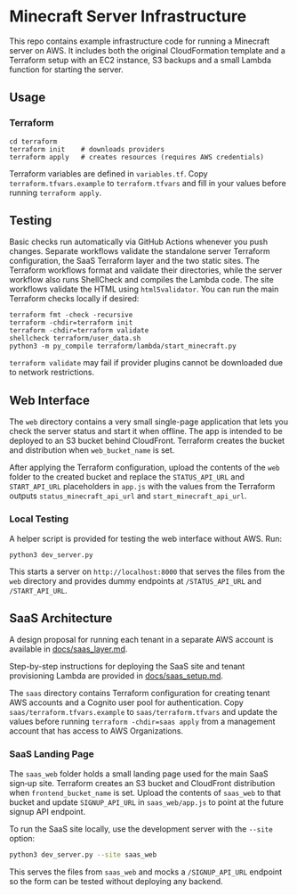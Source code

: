 # Minecraft Server Infrastructure

This repo contains example infrastructure code for running a Minecraft server on AWS.
It includes both the original CloudFormation template and a Terraform setup with
an EC2 instance, S3 backups and a small Lambda function for starting the server.

## Usage

### Terraform

```
cd terraform
terraform init    # downloads providers
terraform apply   # creates resources (requires AWS credentials)
```

Terraform variables are defined in `variables.tf`. Copy `terraform.tfvars.example`
to `terraform.tfvars` and fill in your values before running `terraform apply`.

## Testing

Basic checks run automatically via GitHub Actions whenever you push changes.
Separate workflows validate the standalone server Terraform configuration, the
SaaS Terraform layer and the two static sites. The Terraform workflows format
and validate their directories, while the server workflow also runs ShellCheck
and compiles the Lambda code. The site workflows validate the HTML using
`html5validator`. You can run the main Terraform checks locally if desired:

```
terraform fmt -check -recursive
terraform -chdir=terraform init
terraform -chdir=terraform validate
shellcheck terraform/user_data.sh
python3 -m py_compile terraform/lambda/start_minecraft.py
```

`terraform validate` may fail if provider plugins cannot be downloaded due to
network restrictions.

## Web Interface

The `web` directory contains a very small single-page application that lets you
check the server status and start it when offline. The app is intended to be
deployed to an S3 bucket behind CloudFront. Terraform creates the bucket and
distribution when `web_bucket_name` is set.

After applying the Terraform configuration, upload the contents of the `web`
folder to the created bucket and replace the `STATUS_API_URL` and
`START_API_URL` placeholders in `app.js` with the values from the Terraform
outputs `status_minecraft_api_url` and `start_minecraft_api_url`.

### Local Testing

A helper script is provided for testing the web interface without AWS. Run:

```
python3 dev_server.py
```

This starts a server on `http://localhost:8000` that serves the files from the
`web` directory and provides dummy endpoints at `/STATUS_API_URL` and
`/START_API_URL`.

## SaaS Architecture

A design proposal for running each tenant in a separate AWS account is available in [docs/saas_layer.md](docs/saas_layer.md).

Step-by-step instructions for deploying the SaaS site and tenant provisioning Lambda are provided in [docs/saas_setup.md](docs/saas_setup.md).

The `saas` directory contains Terraform configuration for creating tenant AWS accounts and a Cognito user pool for authentication. Copy `saas/terraform.tfvars.example` to `saas/terraform.tfvars` and update the values before running `terraform -chdir=saas apply` from a management account that has access to AWS Organizations.

### SaaS Landing Page

The `saas_web` folder holds a small landing page used for the main SaaS sign‑up
site. Terraform creates an S3 bucket and CloudFront distribution when
`frontend_bucket_name` is set. Upload the contents of `saas_web` to that bucket
and update `SIGNUP_API_URL` in `saas_web/app.js` to point at the future signup
API endpoint.

To run the SaaS site locally, use the development server with the `--site`
option:

```bash
python3 dev_server.py --site saas_web
```

This serves the files from `saas_web` and mocks a `/SIGNUP_API_URL` endpoint so
the form can be tested without deploying any backend.
